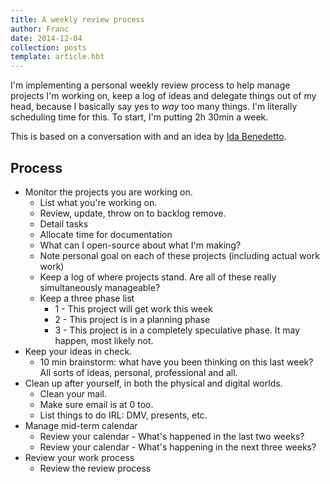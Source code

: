```yaml
---
title: A weekly review process
author: Franc
date: 2014-12-04
collection: posts
template: article.hbt
---
```


I'm implementing a personal weekly review process to help manage projects I'm working on, keep a log of ideas and delegate things out of my head, because I basically say yes to *way* too many things. I'm literally scheduling time for this. To start, I'm putting 2h 30min a week.

This is based on a conversation with and an idea by [Ida Benedetto](http://uncommonplaces.com/about-ida-benedetto/).

## Process

* Monitor the projects you are working on.
	- List what you're working on. 
	- Review, update, throw on to backlog remove.
	- Detail tasks
	- Allocate time for documentation
	- What can I open-source about what I'm making?
	- Note personal goal on each of these projects (including actual work work)
	- Keep a log of where projects stand. Are all of these really simultaneously manageable?
	- Keep a three phase list
		+ 1 - This project will get work this week
		+ 2 - This project is in a planning phase
		+ 3 - This project is in a completely speculative phase. It may happen, most likely not.
* Keep your ideas in check.
	- 10 min brainstorm: what have you been thinking on this last week? All sorts of ideas, personal, professional and all.
* Clean up after yourself, in both the physical and digital worlds.
	- Clean your mail.
	- Make sure email is at 0 too.
	- List things to do IRL: DMV, presents, etc.
* Manage mid-term calendar
	- Review your calendar - What's happened in the last two weeks?
	- Review your calendar - What's happening in the next three weeks?
* Review your work process
	- Review the review process
